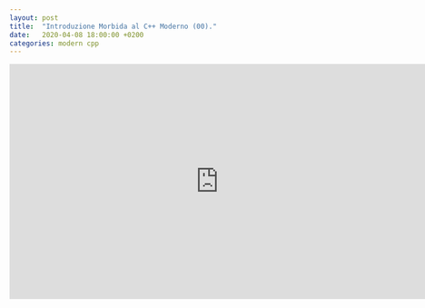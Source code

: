 ```yaml
---
layout: post
title:  "Introduzione Morbida al C++ Moderno (00)."
date:   2020-04-08 18:00:00 +0200
categories: modern cpp
---
```

<iframe width="736" height="414" src="https://www.youtube.com/embed/MBFqLUjUD14" frameborder="0" allowfullscreen></iframe>

